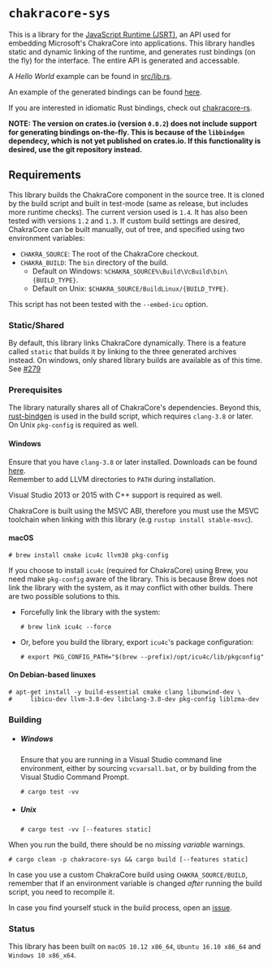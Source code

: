 # `chakracore-sys`

This is a library for the [JavaScript Runtime (JSRT)](https://goo.gl/1F6Gi1), an
API used for embedding Microsoft's ChakraCore into applications. This library
handles static and dynamic linking of the runtime, and generates rust
bindings (on the fly) for the interface. The entire API is generated and
accessable.

A *Hello World* example can be found in
[src/lib.rs](https://github.com/darfink/chakracore-rs/blob/master/chakracore-sys/src/lib.rs).

An example of the generated bindings can be found
[here](https://gist.github.com/darfink/d519756ad88efcddfbfe895439cf9451).

If you are interested in idiomatic Rust bindings, check out
[chakracore-rs](https://github.com/darfink/chakracore-rs).

**NOTE: The version on crates.io (version `0.0.2`) does not include support for
generating bindings on-the-fly. This is because of the `libbindgen`
dependecy, which is not yet published on crates.io. If this functionality is
desired, use the git repository instead.**

## Requirements

This library builds the ChakraCore component in the source tree. It is cloned by
the build script and built in test-mode (same as release, but includes more
runtime checks). The current version used is `1.4`. It has also been tested with
versions `1.2` and `1.3`. If custom build settings are desired, ChakraCore can
be built manually, out of tree, and specified using two environment variables:

* `CHAKRA_SOURCE`: The root of the ChakraCore checkout.
* `CHAKRA_BUILD`: The `bin` directory of the build.
  - Default on Windows: `%CHAKRA_SOURCE%\Build\VcBuild\bin\{BUILD_TYPE}`.
  - Default on Unix: `$CHAKRA_SOURCE/BuildLinux/{BUILD_TYPE}`.

This script has not been tested with the `--embed-icu` option.

### Static/Shared

By default, this library links ChakraCore dynamically. There is a feature called
`static` that builds it by linking to the three generated archives instead. On
windows, only shared library builds are available as of this time. See
[#279](https://github.com/Microsoft/ChakraCore/issues/279)

### Prerequisites

The library naturally shares all of ChakraCore's dependencies. Beyond this,
[rust-bindgen](https://github.com/servo/rust-bindgen) is used in the build
script, which requires `clang-3.8` or later. On Unix `pkg-config` is required as
well.

#### Windows

Ensure that you have `clang-3.8` or later installed. Downloads can be found
[here](http://llvm.org/releases/download.html).  
Remember to add LLVM directories to `PATH` during installation.

Visual Studio 2013 or 2015 with C++ support is required as well.

ChakraCore is built using the MSVC ABI, therefore you must use the MSVC toolchain
when linking with this library (e.g `rustup install stable-msvc`).

#### macOS

```
# brew install cmake icu4c llvm38 pkg-config
```

If you choose to install `icu4c` (required for ChakraCore) using Brew, you need
make `pkg-config` aware of the library. This is because Brew does not link the
library with the system, as it may conflict with other builds. There are two
possible solutions to this.

- Forcefully link the library with the system:

  ```
  # brew link icu4c --force
  ```

- Or, before you build the library, export `icu4c`'s package configuration:

  ```
  # export PKG_CONFIG_PATH="$(brew --prefix)/opt/icu4c/lib/pkgconfig"
  ```

#### On Debian-based linuxes

```
# apt-get install -y build-essential cmake clang libunwind-dev \
#     libicu-dev llvm-3.8-dev libclang-3.8-dev pkg-config liblzma-dev
```

### Building

- ##### Windows

  Ensure that you are running in a Visual Studio command line environment,
  either by sourcing `vcvarsall.bat`, or by building from the Visual
  Studio Command Prompt.

  ```
  # cargo test -vv
  ```

- ##### Unix

  ```
  # cargo test -vv [--features static]
  ```

When you run the build, there should be no *missing variable* warnings.

```
# cargo clean -p chakracore-sys && cargo build [--features static]
```

In case you use a custom ChakraCore build using `CHAKRA_SOURCE/BUILD`, remember
that if an environment variable is changed *after* running the build script, you
need to recompile it.

In case you find yourself stuck in the build process, open an
[issue](https://github.com/darfink/chakracore-rs/issues/new).

### Status

This library has been built on `macOS 10.12 x86_64`, `Ubuntu 16.10 x86_64` and
`Windows 10 x86_x64`.
